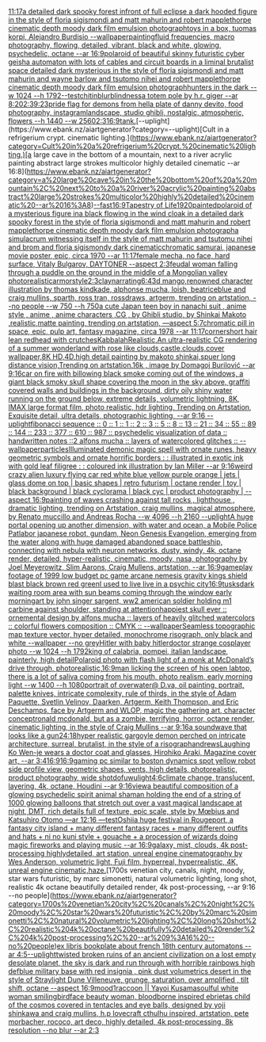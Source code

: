 [11:17](https://www.ebank.nz/aiartgenerator?category=11%3A17)[a detailed dark spooky forest infront of full eclipse a dark hooded figure in the style of floria sigismondi and matt mahurin and robert mapplethorpe cinematic depth moody dark film emulsion photograph](https://www.ebank.nz/aiartgenerator?category=a%20detailed%20dark%20spooky%20forest%20infront%20of%20full%20eclipse%20a%20dark%20hooded%20figure%20in%20the%20style%20of%20floria%20sigismondi%20and%20matt%20mahurin%20and%20robert%20mapplethorpe%20cinematic%20depth%20moody%20dark%20film%20emulsion%20photograph)[toys in a box, tuomas korpi, Alejandro Burdisio --wallpaper](https://www.ebank.nz/aiartgenerator?category=toys%20in%20a%20box%2C%20tuomas%20korpi%2C%20Alejandro%20Burdisio%20--wallpaper)[painting](https://www.ebank.nz/aiartgenerator?category=painting)[fluid frequencies, macro photography, flowing, detailed, vibrant, black and white, glowing, psychedelic, octane --ar 16:9](https://www.ebank.nz/aiartgenerator?category=fluid%20frequencies%2C%20macro%20photography%2C%20flowing%2C%20detailed%2C%20vibrant%2C%20black%20and%20white%2C%20glowing%2C%20psychedelic%2C%20octane%20--ar%2016%3A9)[](https://www.ebank.nz/aiartgenerator?category=)[polaroid of beautiful skinny futuristic cyber geisha automaton with lots of cables and circuit boards in a liminal brutalist space detailed dark mysterious in the style of floria sigismondi and matt mahurin and wayne barlow and tsutomo nihei and robert mapplethorpe cinematic depth moody dark film emulsion photograph](https://www.ebank.nz/aiartgenerator?category=polaroid%20of%20beautiful%20skinny%20futuristic%20cyber%20geisha%20automaton%20with%20lots%20of%20cables%20and%20circuit%20boards%20in%20a%20liminal%20brutalist%20space%20detailed%20dark%20mysterious%20in%20the%20style%20of%20floria%20sigismondi%20and%20matt%20mahurin%20and%20wayne%20barlow%20and%20tsutomo%20nihei%20and%20robert%20mapplethorpe%20cinematic%20depth%20moody%20dark%20film%20emulsion%20photograph)[hunters in the dark --w 1024 --h 1792](https://www.ebank.nz/aiartgenerator?category=hunters%20in%20the%20dark%20--w%201024%20--h%201792)[--test](https://www.ebank.nz/aiartgenerator?category=--test)[chitin](https://www.ebank.nz/aiartgenerator?category=chitin)[blur](https://www.ebank.nz/aiartgenerator?category=blur)[blindness](https://www.ebank.nz/aiartgenerator?category=blindness)[a totem pole by h.r. giger --ar 8:20](https://www.ebank.nz/aiartgenerator?category=a%20totem%20pole%20by%20h.r.%20giger%20--ar%208%3A20)[2:3](https://www.ebank.nz/aiartgenerator?category=2%3A3)[9:23](https://www.ebank.nz/aiartgenerator?category=9%3A23)[pride flag for demons from hell](https://www.ebank.nz/aiartgenerator?category=pride%20flag%20for%20demons%20from%20hell)[a plate of danny devito, food photography, instagram](https://www.ebank.nz/aiartgenerator?category=a%20plate%20of%20danny%20devito%2C%20food%20photography%2C%20instagram)[landscape, studio ghibli, nostalgic, atmospheric, flowers --h 1440 --w 2560](https://www.ebank.nz/aiartgenerator?category=landscape%2C%20studio%20ghibli%2C%20nostalgic%2C%20atmospheric%2C%20flowers%20--h%201440%20--w%202560)[2:3](https://www.ebank.nz/aiartgenerator?category=2%3A3)[16:9](https://www.ebank.nz/aiartgenerator?category=16%3A9)[tank.](https://www.ebank.nz/aiartgenerator?category=tank.)[--uplight](https://www.ebank.nz/aiartgenerator?category=--uplight)[Cult in a refrigerium crypt. cinematic lighting.](https://www.ebank.nz/aiartgenerator?category=Cult%20in%20a%20refrigerium%20crypt.%20cinematic%20lighting.)[a large cave in the bottom of a mountain, next to a river acrylic painting abstract large strokes multicolor highly detailed cinematic --ar 16:8](https://www.ebank.nz/aiartgenerator?category=a%20large%20cave%20in%20the%20bottom%20of%20a%20mountain%2C%20next%20to%20a%20river%20acrylic%20painting%20abstract%20large%20strokes%20multicolor%20highly%20detailed%20cinematic%20--ar%2016%3A8)[--fast](https://www.ebank.nz/aiartgenerator?category=--fast)[16:9](https://www.ebank.nz/aiartgenerator?category=16%3A9)[Tapestry of Life](https://www.ebank.nz/aiartgenerator?category=Tapestry%20of%20Life)[1920](https://www.ebank.nz/aiartgenerator?category=1920)[painted](https://www.ebank.nz/aiartgenerator?category=painted)[polaroid of a mysterious figure ina black flowing in the wind cloak in a detailed dark spooky forest in the style of floria sigismondi and matt mahurin and robert mapplethorpe cinematic depth moody dark film emulsion photograph](https://www.ebank.nz/aiartgenerator?category=polaroid%20of%20a%20mysterious%20figure%20ina%20black%20flowing%20in%20the%20wind%20cloak%20in%20a%20detailed%20dark%20spooky%20forest%20in%20the%20style%20of%20floria%20sigismondi%20and%20matt%20mahurin%20and%20robert%20mapplethorpe%20cinematic%20depth%20moody%20dark%20film%20emulsion%20photograph)[a simulacrum witnessing itself in the style of matt mahurin and tsutomu nihei and brom and floria sigismondy dark cinematic](https://www.ebank.nz/aiartgenerator?category=a%20simulacrum%20witnessing%20itself%20in%20the%20style%20of%20matt%20mahurin%20and%20tsutomu%20nihei%20and%20brom%20and%20floria%20sigismondy%20dark%20cinematic)[chromatic samurai, japanese movie poster, epic, circa 1970 --ar 11:17](https://www.ebank.nz/aiartgenerator?category=chromatic%20samurai%2C%20japanese%20movie%20poster%2C%20epic%2C%20circa%201970%20--ar%2011%3A17)[female mecha, no face, hard surface, Vitaly Bulgarov, DAYTONER --aspect 2:3](https://www.ebank.nz/aiartgenerator?category=female%20mecha%2C%20no%20face%2C%20hard%20surface%2C%20Vitaly%20Bulgarov%2C%20DAYTONER%20--aspect%202%3A3)[feudal woman falling through a puddle on the ground in the middle of a Mongolian valley photorealistic](https://www.ebank.nz/aiartgenerator?category=feudal%20woman%20falling%20through%20a%20puddle%20on%20the%20ground%20in%20the%20middle%20of%20a%20Mongolian%20valley%20photorealistic)[armor](https://www.ebank.nz/aiartgenerator?category=armor)[style](https://www.ebank.nz/aiartgenerator?category=style)[2:3](https://www.ebank.nz/aiartgenerator?category=2%3A3)[clay](https://www.ebank.nz/aiartgenerator?category=clay)[narrating](https://www.ebank.nz/aiartgenerator?category=narrating)[6:4](https://www.ebank.nz/aiartgenerator?category=6%3A4)[3d mango,renowned character illustration by thomas kindkade, alphonse mucha, loish, beatriceblue and craig mullins, sparth, ross tran, rossdraws, artgerm, trending on artstation,  --no people --w 750 --h 750](https://www.ebank.nz/aiartgenerator?category=3d%20mango%2Crenowned%20character%20illustration%20by%20thomas%20kindkade%2C%20alphonse%20mucha%2C%20loish%2C%20beatriceblue%20and%20craig%20mullins%2C%20sparth%2C%20ross%20tran%2C%20rossdraws%2C%20artgerm%2C%20trending%20on%20artstation%2C%20%20--no%20people%20--w%20750%20--h%20750)[a cute Japan  teen boy in nanachi suit , anime style , anime , anime characters ,CG , by Ghibli studio, by Shinkai Makoto ,realistic,matte painting, trending on artstation, —aspect 5:7](https://www.ebank.nz/aiartgenerator?category=a%20cute%20Japan%20%20teen%20boy%20in%20nanachi%20suit%20%2C%20anime%20style%20%2C%20anime%20%2C%20anime%20characters%20%2CCG%20%2C%20by%20Ghibli%20studio%2C%20by%20Shinkai%20Makoto%20%2Crealistic%2Cmatte%20painting%2C%20trending%20on%20artstation%2C%20%E2%80%94aspect%205%3A7)[chromatic pill in space, epic, pulp art, fantasy magazine, circa 1978 --ar 11:17](https://www.ebank.nz/aiartgenerator?category=chromatic%20pill%20in%20space%2C%20epic%2C%20pulp%20art%2C%20fantasy%20magazine%2C%20circa%201978%20--ar%2011%3A17)[corner](https://www.ebank.nz/aiartgenerator?category=corner)[short hair lean redhead with crutches](https://www.ebank.nz/aiartgenerator?category=short%20hair%20lean%20redhead%20with%20crutches)[Kabbalah](https://www.ebank.nz/aiartgenerator?category=Kabbalah)[Realistic,An ultra-realistic CG rendering of a summer wonderland with rose like clouds,castle,clouds,cover wallpaper,8K HD,4D,high detail painting by makoto shinkai,spuer long distance vision,Trending on artstation.16k , image by Domagoj Burilović --ar 9:16](https://www.ebank.nz/aiartgenerator?category=Realistic%2CAn%20ultra-realistic%20CG%20rendering%20of%20a%20summer%20wonderland%20with%20rose%20like%20clouds%2Ccastle%2Cclouds%2Ccover%20wallpaper%2C8K%20HD%2C4D%2Chigh%20detail%20painting%20by%20makoto%20shinkai%2Cspuer%20long%20distance%20vision%2CTrending%20on%20artstation.16k%20%2C%20image%20by%20Domagoj%20Burilovi%C4%87%20--ar%209%3A16)[car on fire with billowing black smoke coming out of the windows, a giant black smoky skull shape covering the moon in the sky above, graffiti covered walls and buildings in the background, dirty oily shiny water running on the ground below, extreme details, volumetric lightning, 8K, IMAX large format film, photo realistic, hdr lighting, Trending on Artstation, Exquisite detail, ultra details, photographic lighting, --ar 9:16 --uplight](https://www.ebank.nz/aiartgenerator?category=car%20on%20fire%20with%20billowing%20black%20smoke%20coming%20out%20of%20the%20windows%2C%20a%20giant%20black%20smoky%20skull%20shape%20covering%20the%20moon%20in%20the%20sky%20above%2C%20graffiti%20covered%20walls%20and%20buildings%20in%20the%20background%2C%20dirty%20oily%20shiny%20water%20running%20on%20the%20ground%20below%2C%20extreme%20details%2C%20volumetric%20lightning%2C%208K%2C%20IMAX%20large%20format%20film%2C%20photo%20realistic%2C%20hdr%20lighting%2C%20Trending%20on%20Artstation%2C%20Exquisite%20detail%2C%20ultra%20details%2C%20photographic%20lighting%2C%20--ar%209%3A16%20--uplight)[fibonacci sequence :: 0 :: 1 :: 1 :: 2 :: 3 :: 5 :: 8 :: 13 :: 21 :: 34 :: 55 :: 89 :: 144 :: 233 :: 377 :: 610 :: 987 :: psychedelic visualization of data :: handwritten notes ::2 alfons mucha :: layers of watercolored glitches :: --wallpaper](https://www.ebank.nz/aiartgenerator?category=fibonacci%20sequence%20%3A%3A%200%20%3A%3A%201%20%3A%3A%201%20%3A%3A%202%20%3A%3A%203%20%3A%3A%205%20%3A%3A%208%20%3A%3A%2013%20%3A%3A%2021%20%3A%3A%2034%20%3A%3A%2055%20%3A%3A%2089%20%3A%3A%20144%20%3A%3A%20233%20%3A%3A%20377%20%3A%3A%20610%20%3A%3A%20987%20%3A%3A%20psychedelic%20visualization%20of%20data%20%3A%3A%20handwritten%20notes%20%3A%3A2%20alfons%20mucha%20%3A%3A%20layers%20of%20watercolored%20glitches%20%3A%3A%20--wallpaper)[particles](https://www.ebank.nz/aiartgenerator?category=particles)[Illuminated demonic magic spell with ornate runes, heavy geometric symbols and ornate horrific borders : : illustrated in exotic ink with gold leaf filigree : : coloured ink illustration by Ian Miller --ar 9:16](https://www.ebank.nz/aiartgenerator?category=Illuminated%20demonic%20magic%20spell%20with%20ornate%20runes%2C%20heavy%20geometric%20symbols%20and%20ornate%20horrific%20borders%20%3A%20%3A%20illustrated%20in%20exotic%20ink%20with%20gold%20leaf%20filigree%20%3A%20%3A%20coloured%20ink%20illustration%20by%20Ian%20Miller%20--ar%209%3A16)[weird crazy alien luxury flying car red white blue yellow purple orange | jets | glass dome on top | basic shapes | retro futurism | octane render | toy | black background | black cyclorama | black cyc | product photography | --aspect 16:9](https://www.ebank.nz/aiartgenerator?category=weird%20crazy%20alien%20luxury%20flying%20car%20red%20white%20blue%20yellow%20purple%20orange%20%7C%20jets%20%7C%20glass%20dome%20on%20top%20%7C%20basic%20shapes%20%7C%20retro%20futurism%20%7C%20octane%20render%20%7C%20toy%20%7C%20black%20background%20%7C%20black%20cyclorama%20%7C%20black%20cyc%20%7C%20product%20photography%20%7C%20--aspect%2016%3A9)[painting of waves crashing against tall rocks , lighthouse , dramatic lighting, trending on Artstation, craig mullins, magical atmosphere, by Renato muccillo and Andreas Rocha  --w 4096  --h 2160 --uplight](https://www.ebank.nz/aiartgenerator?category=painting%20of%20waves%20crashing%20against%20tall%20rocks%20%2C%20lighthouse%20%2C%20dramatic%20lighting%2C%20trending%20on%20Artstation%2C%20craig%20mullins%2C%20magical%20atmosphere%2C%20by%20Renato%20muccillo%20and%20Andreas%20Rocha%20%20--w%204096%20%20--h%202160%20--uplight)[A huge portal opening up another dimension, with water and ocean, a Mobile Police Patlabor japanese robot, gundam, Neon Genesis Evangelion, emerging from the water along with huge damaged abandoned space battleship, connecting with nebula with neuron networks, dusty, windy, 4k, octane render, detailed, hyper-realistic, cinematic, moody, nasa, photography by Joel Meyerowitz, Slim Aarons, Craig Mullens, artstation, --ar 16:9](https://www.ebank.nz/aiartgenerator?category=A%20huge%20portal%20opening%20up%20another%20dimension%2C%20with%20water%20and%20ocean%2C%20a%20Mobile%20Police%20Patlabor%20japanese%20robot%2C%20gundam%2C%20Neon%20Genesis%20Evangelion%2C%20emerging%20from%20the%20water%20along%20with%20huge%20damaged%20abandoned%20space%20battleship%2C%20connecting%20with%20nebula%20with%20neuron%20networks%2C%20dusty%2C%20windy%2C%204k%2C%20octane%20render%2C%20detailed%2C%20hyper-realistic%2C%20cinematic%2C%20moody%2C%20nasa%2C%20photography%20by%20Joel%20Meyerowitz%2C%20Slim%20Aarons%2C%20Craig%20Mullens%2C%20artstation%2C%20--ar%2016%3A9)[gameplay footage of 1999 low budget pc game arcane nemesis gravity kings shield blast black brown red green](https://www.ebank.nz/aiartgenerator?category=gameplay%20footage%20of%201999%20low%20budget%20pc%20game%20arcane%20nemesis%20gravity%20kings%20shield%20blast%20black%20brown%20red%20green)[I used to live live in a psychic city](https://www.ebank.nz/aiartgenerator?category=I%20used%20to%20live%20live%20in%20a%20psychic%20city)[16:9](https://www.ebank.nz/aiartgenerator?category=16%3A9)[tusks](https://www.ebank.nz/aiartgenerator?category=tusks)[dark waiting room area with sun beams coming through the window early morning](https://www.ebank.nz/aiartgenerator?category=dark%20waiting%20room%20area%20with%20sun%20beams%20coming%20through%20the%20window%20early%20morning)[art by john singer sargent, ww2 american soldier holding m1 carbine against shoulder, standing at attention](https://www.ebank.nz/aiartgenerator?category=art%20by%20john%20singer%20sargent%2C%20ww2%20american%20soldier%20holding%20m1%20carbine%20against%20shoulder%2C%20standing%20at%20attention)[happiest skull ever :: ornemental design by alfons mucha :: layers of heavily glitched watercolors :: colorful flowers composition :: CMYK :: --wallpaper](https://www.ebank.nz/aiartgenerator?category=happiest%20skull%20ever%20%3A%3A%20ornemental%20design%20by%20alfons%20mucha%20%3A%3A%20layers%20of%20heavily%20glitched%20watercolors%20%3A%3A%20colorful%20flowers%20composition%20%3A%3A%20CMYK%20%3A%3A%20--wallpaper)[Seamless topographic map texture vector, hyper detailed, monochrome risograph, only black and white --wallpaper --no grey](https://www.ebank.nz/aiartgenerator?category=Seamless%20topographic%20map%20texture%20vector%2C%20hyper%20detailed%2C%20monochrome%20risograph%2C%20only%20black%20and%20white%20--wallpaper%20--no%20grey)[Hitler with baby hitler](https://www.ebank.nz/aiartgenerator?category=Hitler%20with%20baby%20hitler)[doctor strange cosplayer photo --w 1024 --h 1792](https://www.ebank.nz/aiartgenerator?category=doctor%20strange%20cosplayer%20photo%20--w%201024%20--h%201792)[king of calabria, pompei, italian landscape, painterly, high detail](https://www.ebank.nz/aiartgenerator?category=king%20of%20calabria%2C%20pompei%2C%20italian%20landscape%2C%20painterly%2C%20high%20detail)[Polaroid photo with flash light of a monk at McDonald’s drive through, photorealistic,](https://www.ebank.nz/aiartgenerator?category=Polaroid%20photo%20with%20flash%20light%20of%20a%20monk%20at%20McDonald%E2%80%99s%20drive%20through%2C%20photorealistic%2C)[16:9](https://www.ebank.nz/aiartgenerator?category=16%3A9)[man licking the screen of his open labtop, there is a lot of saliva coming from his mouth, photo realism, early morning light --w 1400 --h 1080](https://www.ebank.nz/aiartgenerator?category=man%20licking%20the%20screen%20of%20his%20open%20labtop%2C%20there%20is%20a%20lot%20of%20saliva%20coming%20from%20his%20mouth%2C%20photo%20realism%2C%20early%20morning%20light%20--w%201400%20--h%201080)[portrait of overwater@ D.va, oil painting, portrait, palette knives, intricate complexity, rule of thirds, in the style of Adam Paquette, Svetlin Velinov, Daarken, Artgerm, Keith Thompson, and Eric Deschamps, face by Artgerm and WLOP, magic the gathering art, character concept](https://www.ebank.nz/aiartgenerator?category=portrait%20of%20overwater%40%20D.va%2C%20oil%20painting%2C%20portrait%2C%20palette%20knives%2C%20intricate%20complexity%2C%20rule%20of%20thirds%2C%20in%20the%20style%20of%20Adam%20Paquette%2C%20Svetlin%20Velinov%2C%20Daarken%2C%20Artgerm%2C%20Keith%20Thompson%2C%20and%20Eric%20Deschamps%2C%20face%20by%20Artgerm%20and%20WLOP%2C%20magic%20the%20gathering%20art%2C%20character%20concept)[ronald mcdonald, but as a zombie, terrifying, horror, octane render, cinematic lighting, in the style of Craig Mullins --ar 9:16](https://www.ebank.nz/aiartgenerator?category=ronald%20mcdonald%2C%20but%20as%20a%20zombie%2C%20terrifying%2C%20horror%2C%20octane%20render%2C%20cinematic%20lighting%2C%20in%20the%20style%20of%20Craig%20Mullins%20--ar%209%3A16)[a soundwave that looks like a gun](https://www.ebank.nz/aiartgenerator?category=a%20soundwave%20that%20looks%20like%20a%20gun)[24:18](https://www.ebank.nz/aiartgenerator?category=24%3A18)[hyper realistic gargoyle demon perched on intricate architecture, surreal, brutalist, in the style of a risograph](https://www.ebank.nz/aiartgenerator?category=hyper%20realistic%20gargoyle%20demon%20perched%20on%20intricate%20architecture%2C%20surreal%2C%20brutalist%2C%20in%20the%20style%20of%20a%20risograph)[andrews](https://www.ebank.nz/aiartgenerator?category=andrews)[Laughing Ko Wen-je wears a doctor coat and glasses, Hirohiko Araki, Magazine cover art, --ar 3:4](https://www.ebank.nz/aiartgenerator?category=Laughing%20Ko%20Wen-je%20wears%20a%20doctor%20coat%20and%20glasses%2C%20Hirohiko%20Araki%2C%20Magazine%20cover%20art%2C%20--ar%203%3A4)[16:9](https://www.ebank.nz/aiartgenerator?category=16%3A9)[16:9](https://www.ebank.nz/aiartgenerator?category=16%3A9)[gaming pc similar to boston dynamics spot yellow robot side profile view, geometric shapes, vents, high details, photorealistic, product photography, wide shot](https://www.ebank.nz/aiartgenerator?category=gaming%20pc%20similar%20to%20boston%20dynamics%20spot%20yellow%20robot%20side%20profile%20view%2C%20geometric%20shapes%2C%20vents%2C%20high%20details%2C%20photorealistic%2C%20product%20photography%2C%20wide%20shot)[dof](https://www.ebank.nz/aiartgenerator?category=dof)[uwu](https://www.ebank.nz/aiartgenerator?category=uwu)[light](https://www.ebank.nz/aiartgenerator?category=light)[4:6](https://www.ebank.nz/aiartgenerator?category=4%3A6)[climate change, translucent, layering, 4k, octane, Houdini --ar 9:16](https://www.ebank.nz/aiartgenerator?category=climate%20change%2C%20translucent%2C%20layering%2C%204k%2C%20octane%2C%20Houdini%20--ar%209%3A16)[view](https://www.ebank.nz/aiartgenerator?category=view)[a beautiful composition of a glowing psychedelic spirit animal shaman holding the end of a string of 1000 glowing balloons that stretch out over a vast magical landscape at night, DMT,  rich details full of texture, epic scale, style by Mœbius and Katsuhiro Otomo —ar 12:16 —test](https://www.ebank.nz/aiartgenerator?category=a%20beautiful%20composition%20of%20a%20glowing%20psychedelic%20spirit%20animal%20shaman%20holding%20the%20end%20of%20a%20string%20of%201000%20glowing%20balloons%20that%20stretch%20out%20over%20a%20vast%20magical%20landscape%20at%20night%2C%20DMT%2C%20%20rich%20details%20full%20of%20texture%2C%20epic%20scale%2C%20style%20by%20M%C5%93bius%20and%20Katsuhiro%20Otomo%20%E2%80%94ar%2012%3A16%20%E2%80%94test)[Oshii](https://www.ebank.nz/aiartgenerator?category=Oshii)[a huge festival in Rougeport, a fantasy city island + many different fantasy races + many different outfits and hats + ni no kuni style + gouache + a procession of wizards doing magic fireworks and playing music --ar 16:9](https://www.ebank.nz/aiartgenerator?category=a%20huge%20festival%20in%20Rougeport%2C%20a%20fantasy%20city%20island%20%2B%20many%20different%20fantasy%20races%20%2B%20many%20different%20outfits%20and%20hats%20%2B%20ni%20no%20kuni%20style%20%2B%20gouache%20%2B%20a%20procession%20of%20wizards%20doing%20magic%20fireworks%20and%20playing%20music%20--ar%2016%3A9)[galaxy, mist, clouds, 4k post- processing highlydetailed, art station, unreal engine cinematography by Wes Anderson, volumetric light, Fuji film, hyperreal, hyperrealistic, 4K, unreal engine cinematic,](https://www.ebank.nz/aiartgenerator?category=galaxy%2C%20mist%2C%20clouds%2C%204k%20post-%20processing%20highlydetailed%2C%20art%20station%2C%20unreal%20engine%20cinematography%20by%20Wes%20Anderson%2C%20volumetric%20light%2C%20Fuji%20film%2C%20hyperreal%2C%20hyperrealistic%2C%204K%2C%20unreal%20engine%20cinematic%2C)[haze.](https://www.ebank.nz/aiartgenerator?category=haze.)[1700s venetian city, canals, night, moody, star wars futuristic, by marc simonetti, natural volumetric lighting, long shot, realistic 4k octane beautifully detailed render, 4k post-processing, --ar 9:16 --no people](https://www.ebank.nz/aiartgenerator?category=1700s%20venetian%20city%2C%20canals%2C%20night%2C%20moody%2C%20star%20wars%20futuristic%2C%20by%20marc%20simonetti%2C%20natural%20volumetric%20lighting%2C%20long%20shot%2C%20realistic%204k%20octane%20beautifully%20detailed%20render%2C%204k%20post-processing%2C%20--ar%209%3A16%20--no%20people)[ex libris bookplate about french 18th century automatons --ar 4:5](https://www.ebank.nz/aiartgenerator?category=ex%20libris%20bookplate%20about%20french%2018th%20century%20automatons%20--ar%204%3A5)[--uplight](https://www.ebank.nz/aiartgenerator?category=--uplight)[twisted broken ruins of an ancient civilization on a lost empty desolate planet, the sky is dark and run through with horrible rainbows high def](https://www.ebank.nz/aiartgenerator?category=twisted%20broken%20ruins%20of%20an%20ancient%20civilization%20on%20a%20lost%20empty%20desolate%20planet%2C%20the%20sky%20is%20dark%20and%20run%20through%20with%20horrible%20rainbows%20high%20def)[blue military base with red insignia , pink dust volumetrics desert in the style of Straylight Dune Villeneuve, grunge, saturation, over amplified , tilt shift, octane --aspect 16:9](https://www.ebank.nz/aiartgenerator?category=blue%20military%20base%20with%20red%20insignia%20%2C%20pink%20dust%20volumetrics%20desert%20in%20the%20style%20of%20Straylight%20Dune%20Villeneuve%2C%20grunge%2C%20saturation%2C%20over%20amplified%20%2C%20tilt%20shift%2C%20octane%20--aspect%2016%3A9)[mood](https://www.ebank.nz/aiartgenerator?category=mood)[1](https://www.ebank.nz/aiartgenerator?category=1)[raccoon || Yayoi Kusama](https://www.ebank.nz/aiartgenerator?category=raccoon%20%7C%7C%20Yayoi%20Kusama)[soulful white woman smiling](https://www.ebank.nz/aiartgenerator?category=soulful%20white%20woman%20smiling)[bird](https://www.ebank.nz/aiartgenerator?category=bird)[face beauty woman, bloodborne inspired ebrietas child of the cosmos covered in tentacles and eye balls, designed by yoji shinkawa and craig mullins, h.p lovecraft cthulhu inspired, artstation, pete morbacher, rococo, art deco, highly detailed, 4k post-processing, 8k resolution --no blur --ar 2:3](https://www.ebank.nz/aiartgenerator?category=face%20beauty%20woman%2C%20bloodborne%20inspired%20ebrietas%20child%20of%20the%20cosmos%20covered%20in%20tentacles%20and%20eye%20balls%2C%20designed%20by%20yoji%20shinkawa%20and%20craig%20mullins%2C%20h.p%20lovecraft%20cthulhu%20inspired%2C%20artstation%2C%20pete%20morbacher%2C%20rococo%2C%20art%20deco%2C%20highly%20detailed%2C%204k%20post-processing%2C%208k%20resolution%20--no%20blur%20--ar%202%3A3)